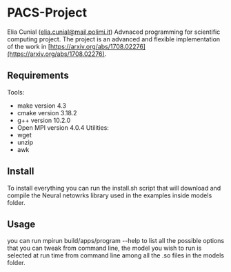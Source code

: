 # PACS-Project

Elia Cunial (elia.cunial@mail.polimi.it) Advnaced programming for scientific computing project.
The project is an advanced and flexible implementation of the work in [https://arxiv.org/abs/1708.02276](https://arxiv.org/abs/1708.02276).

## Requirements
Tools:
* make version 4.3
* cmake version 3.18.2
* g++ version 10.2.0
* Open MPI version 4.0.4
Utilities:
* wget
* unzip
* awk

## Install
To install everything you can run the install.sh script that will download and compile the Neural netowrks library used in the examples inside models folder. 


## Usage
you can run mpirun build/apps/program --help to list all the possible options that you can tweak from command line, the model you wish to run is selected at run time from command line among all the .so files in the models folder.

